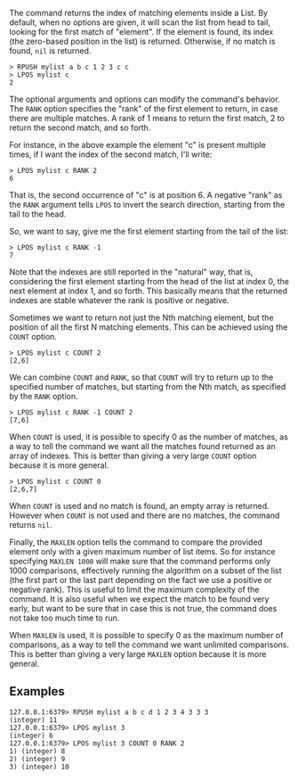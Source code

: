The command returns the index of matching elements inside a List.
By default, when no options are given, it will scan the list from head to tail,
looking for the first match of "element". If the element is found, its index (the zero-based position in the list) is returned. Otherwise, if no match is found, `nil` is returned.

```
> RPUSH mylist a b c 1 2 3 c c
> LPOS mylist c
2
```

The optional arguments and options can modify the command's behavior.
The `RANK` option specifies the "rank" of the first element to return, in case there are multiple matches. A rank of 1 means to return the first match, 2 to return the second match, and so forth.

For instance, in the above example the element "c" is present multiple times, if I want the index of the second match, I'll write:

```
> LPOS mylist c RANK 2
6
```

That is, the second occurrence of "c" is at position 6.
A negative "rank" as the `RANK` argument tells `LPOS` to invert the search direction, starting from the tail to the head.

So, we want to say, give me the first element starting from the tail of the list:

```
> LPOS mylist c RANK -1
7
```

Note that the indexes are still reported in the "natural" way, that is, considering the first element starting from the head of the list at index 0, the next element at index 1, and so forth. This basically means that the returned indexes are stable whatever the rank is positive or negative.

Sometimes we want to return not just the Nth matching element, but the position of all the first N matching elements. This can be achieved using the `COUNT` option.

```
> LPOS mylist c COUNT 2
[2,6]
```

We can combine `COUNT` and `RANK`, so that `COUNT` will try to return up to the specified number of matches, but starting from the Nth match, as specified by the `RANK` option.

```
> LPOS mylist c RANK -1 COUNT 2
[7,6]
```

When `COUNT` is used, it is possible to specify 0 as the number of matches, as a way to tell the command we want all the matches found returned as an array of indexes. This is better than giving a very large `COUNT` option because it is more general.

```
> LPOS mylist c COUNT 0
[2,6,7]
```

When `COUNT` is used and no match is found, an empty array is returned. However when `COUNT` is not used and there are no matches, the command returns `nil`.

Finally, the `MAXLEN` option tells the command to compare the provided element only with a given maximum number of list items. So for instance specifying `MAXLEN 1000` will make sure that the command performs only 1000 comparisons, effectively running the algorithm on a subset of the list (the first part or the last part depending on the fact we use a positive or negative rank). This is useful to limit the maximum complexity of the command. It is also useful when we expect the match to be found very early, but want to be sure that in case this is not true, the command does not take too much time to run.

When `MAXLEN` is used, it is possible to specify 0 as the maximum number of comparisons, as a way to tell the command we want unlimited comparisons. This is better than giving a very large `MAXLEN` option because it is more general.

## Examples

```
127.0.0.1:6379> RPUSH mylist a b c d 1 2 3 4 3 3 3
(integer) 11
127.0.0.1:6379> LPOS mylist 3
(integer) 6
127.0.0.1:6379> LPOS mylist 3 COUNT 0 RANK 2
1) (integer) 8
2) (integer) 9
3) (integer) 10
```
